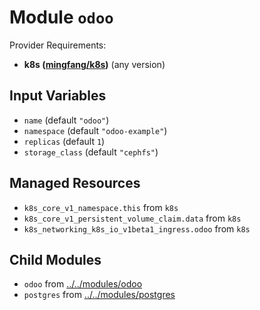 
# Module `odoo`

Provider Requirements:
* **k8s ([mingfang/k8s](https://registry.terraform.io/providers/mingfang/k8s/latest))** (any version)

## Input Variables
* `name` (default `"odoo"`)
* `namespace` (default `"odoo-example"`)
* `replicas` (default `1`)
* `storage_class` (default `"cephfs"`)

## Managed Resources
* `k8s_core_v1_namespace.this` from `k8s`
* `k8s_core_v1_persistent_volume_claim.data` from `k8s`
* `k8s_networking_k8s_io_v1beta1_ingress.odoo` from `k8s`

## Child Modules
* `odoo` from [../../modules/odoo](../../modules/odoo)
* `postgres` from [../../modules/postgres](../../modules/postgres)

